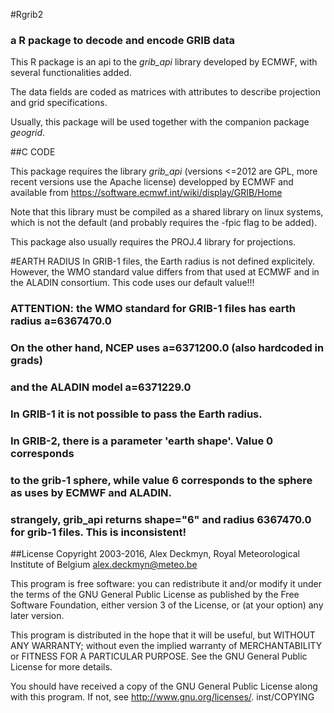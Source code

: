 #Rgrib2
### a R package to decode and encode GRIB data

This R package is an api to the *grib_api* library developed by ECMWF, with several functionalities added.

The data fields are coded as matrices with attributes to describe projection and grid specifications.

Usually, this package will be used together with the companion package *geogrid*.

##C CODE

This package requires the library *grib_api* (versions <=2012 are GPL, more recent versions use the Apache license) developped by ECMWF and available from https://software.ecmwf.int/wiki/display/GRIB/Home

Note that this library must be compiled as a shared library on linux systems, which is not the default (and probably requires the -fpic flag to be added).

This package also usually requires the PROJ.4 library for projections.

#EARTH RADIUS
In GRIB-1 files, the Earth radius is not defined explicitely. However, the WMO standard value differs from that used at ECMWF and in the ALADIN consortium. This code uses our default value!!!

### ATTENTION: the WMO standard for GRIB-1 files has earth radius a=6367470.0
###            On the other hand, NCEP uses a=6371200.0 (also hardcoded in grads)
###            and the ALADIN model a=6371229.0
###            In GRIB-1 it is not possible to pass the Earth radius.
###            In GRIB-2, there is a parameter 'earth shape'. Value 0 corresponds
###            to the grib-1 sphere, while value 6 corresponds to the sphere as uses by ECMWF and ALADIN.
### strangely, grib_api returns shape="6" and radius 6367470.0 for grib-1 files. This is inconsistent!

##License
Copyright 2003-2016, Alex Deckmyn, Royal Meteorological Institute of Belgium
alex.deckmyn@meteo.be

This program is free software: you can redistribute it and/or modify
it under the terms of the GNU General Public License as published by
the Free Software Foundation, either version 3 of the License, or
(at your option) any later version.

This program is distributed in the hope that it will be useful,
but WITHOUT ANY WARRANTY; without even the implied warranty of
MERCHANTABILITY or FITNESS FOR A PARTICULAR PURPOSE.  See the
GNU General Public License for more details.

You should have received a copy of the GNU General Public License
along with this program.  If not, see <http://www.gnu.org/licenses/>.
inst/COPYING


